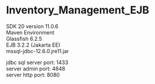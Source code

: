 # Inventory_Management_EJB
SDK 20 version 11.0.6  
Maven Environment  
Glassfish 6.2.5  
EJB 3.2.2 (Jakarta EE)  
mssql-jdbc-12.6.0.jre11.jar  

jdbc sql server port: 1433  
server admin port: 4848  
server http port: 8080  
